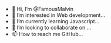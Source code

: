 - 👋 Hi, I’m @FamousMalvin
- 👀 I’m interested in Web development...
- 🌱 I’m currently learning Javascript...
- 💞️ I’m looking to collaborate on ...
- 📫 How to reach me GitHub...

<!---
FamousMalvin/FamousMalvin is a ✨ special ✨ repository because its `README.md` (this file) appears on your GitHub profile.
You can click the Preview link to take a look at your changes.
--->
